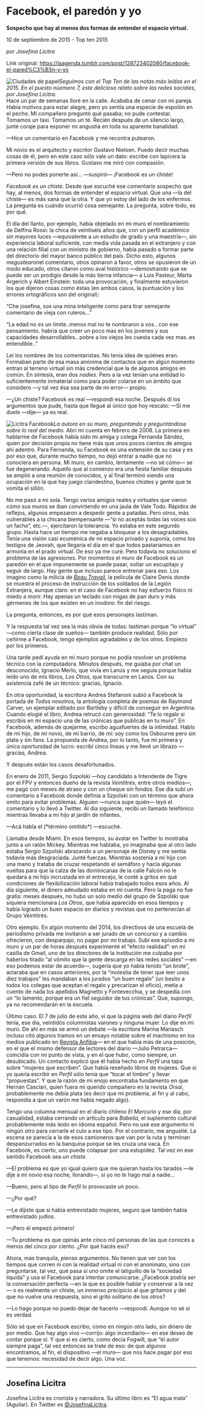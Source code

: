 # Facebook, el paredón y yo

**Sospecho que hay al menos dos formas de
entender el espacio virtual.**

10 de septiembre de 2015 - Top ten 2015

_por Josefina Licitra_

Link original: https://laagenda.tumblr.com/post/128723402080/facebook-el-pared%C3%B3n-y-yo

![Ciudades de papel](https://64.media.tumblr.com/f330f24fa7739370d54953882e7895cc/tumblr_inline_pk0la4ZQZ11t6q87u_500.png)*Seguimos con el Top Ten de las notas más leídas en el 2015. En el puesto núemero 7, este delicioso relato sobre las redes sociales, por Josefina Licitra.*   
Hace
un par de semanas lloré en la calle. Acababa de cenar con mi pareja.
Había motivos para estar alegre, pero yo sentía una especie de
espolón en el pecho. Mi compañero preguntó qué pasaba; no pude
contestar. Tomamos un taxi. Tomamos un té. Recién después de un
silencio largo, junté coraje para exponer mi angustia en toda su
aparente banalidad.

—Hice
un comentario en Facebook y me recontra putearon.

Mi
novio es el arquitecto y escritor Gustavo Nielsen. Puedo decir muchas
cosas de él, pero en este caso sólo vale un dato: escribe con
lapicera la primera versión de sus libros. Gustavo me miró con
compasión. 


—Pero
no podés ponerte así… —suspiró— ¡Facebook es un chiste!

*Facebook
es un chiste.* Desde
que escuché ese comentario sospecho que hay, al menos, dos formas de
entender el espacio virtual.  Que una —la del chiste— es más
sana que la otra. Y que yo estoy del lado de los enfermos. La
pregunta es cuándo ocurrió cosa semejante. La pregunta, sobre todo,
es por qué. 


El
día del llanto, por ejemplo, había objetado en mi muro el
nombramiento de Delfina Rossi: la chica de veintiséis años que, con
un perfil académico sin mayores luces —equivalente a un estudio de
grado y una maestría—, sin experiencia laboral suficiente, con
media vida pasada en el extranjero y con una relación filial con un
ministro de gobierno, había pasado a formar parte del directorio del
mayor banco público del país. Dicho esto, algunos *megustearon*el
comentario, otros opinaron a favor, otros se opusieron de un modo
educado, otros citaron como aval histórico —demostrando que se
puede ser un prodigio desde la más tierna infancia— a Luis
Pasteur, Marta Argerich y Albert Einstein: toda una provocación, y
finalmente estuvieron los que dijeron cosas como éstas (en ambos
casos, la puntuación y los errores ortográficos son del original):

“Che
josefina, sos una mina inteligente como para tirar semejante
comentario de vieja con ruleros…”

“La
edad no es un limite..menos mal no te nombraron a vos.. con ese
pensamiento. habria que creer un poco mas en los jovenes y sus
capacidades desarrollables.. pobre a los viejos les cuesta cada vez
mas..es entendible..” 


Leí
los nombres de los comentaristas. No tenía idea de quiénes eran.
Formaban parte de esa masa anónima de contactos que en algún
momento entran al terreno virtual sin más credencial que la de
algunos amigos en común. En síntesis, eran dos *nadies*.
Pero a la vez tenían una entidad lo suficientemente inmaterial como
para poder colarse en un ámbito que considero —y tal vez ésa sea
parte de mi error— propio. 


—¿Un
chiste? Facebook es real —respondí esa noche. Después di los
argumentos que pude, hasta que llegué al único que hoy rescato: —Si
me duele —dije— ya es real.

![Licitra Facebook](https://64.media.tumblr.com/f330f24fa7739370d54953882e7895cc/tumblr_inline_pk0la4ZQZ11t6q87u_500.png)*La autora en su muro, preguntando y preguntándose sobre lo real del medio.* Abrí
mi cuenta en febrero de 2008. La primera en hablarme de Facebook
había sido mi amiga y colega Fernanda Sández, quien por decisión
propia no tiene más que unos pocos cientos de amigos ahí adentro.
Para Fernanda, su Facebook es una extensión de su casa y es por eso
que, durante mucho tiempo, no dejó entrar a nadie que no conociera
en persona. Mi muro, en cambio, lentamente —no sé cómo— se fue
degenerando. Aquello que al comienzo era una fiesta familiar después
se amplió a una reunión de conocidos, y al final terminó siendo
una ocupación en la que hay juego clandestino, buenos chistes y
gente que te vomita el sillón.

No
me pasó a mí sola. Tengo varios amigos reales y virtuales que
vieron cómo sus muros se iban convirtiendo en una jaula de Vale
Todo. Rápidos de reflejos, algunos empezaron a despedir gente a
patadas. Pero otros, más vulnerables a la chicana biempensante —“si
no aceptás todas las voces sos un facho”, etc.—, ejercitaron la
tolerancia. Yo estaba en este segundo grupo. Hasta hace un tiempo me
negaba a bloquear a los desagradables. Tenía una visión casi
ecuménica de mi espacio privado y suponía, como los testigos de
Jeovah, que llegaría el día en el que todos pastaríamos en armonía
en el prado virtual. De eso ya me curé. Pero todavía no soluciono
el problema de las agresiones. Por momentos el muro de Facebook es un
paredón en el que impunemente se puede pasar, soltar un escupitajo y
seguir de largo. Hay gente que incluso parece entrenar para eso. Los
imagino como la milicia de *[Beau
Travail](https://www.youtube.com/watch?v=PE6-3tUwv_4)*,
la película de Claire Denis donde se muestra el proceso de
instrucción de los soldados de la Legión Extranjera, aunque claro:
en el caso de Facebook no hay esfuerzo físico ni miedo a morir. Hay
apenas un teclado con migas de pan duro y más gérmenes de los que
existen en un inodoro: fin del riesgo. 


La
pregunta, entonces, es por qué esos personajes lastiman.

Y
la respuesta tal vez sea la más obvia de todas: lastiman porque “lo
virtual” —como cierta clase de sueños— también produce
realidad. Sólo por ceñirme a Facebook, tengo ejemplos agradables y
de los otros. Empiezo por los primeros.

Una
tarde pedí ayuda en mi muro porque no podía resolver un problema
técnico con la computadora. Minutos después, me guiaba por chat un
desconocido, Ignacio Merlo, que vivía en Lanús y me seguía porque
había leído uno de mis libros, *Los
Otros*,
que transcurre en Lanús. Con su asistencia zafé de un técnico:
gracias, Ignacio. 


En
otra oportunidad, la escritora Andrea Stefanoni subió a Facebook la
portada de *Todos
nosotros,* la
antología completa de poemas de Raymond Carver, un ejemplar editado
por Bartleby y difícil de conseguir en Argentina. Cuando elogié el
libro, Andrea retrucó con generosidad: “Te lo regalo si escribís
en mi espacio una de las crónicas que publicás en tu muro”. En
Facebook, además de quejarme, escribo aguafuertes de la intimidad.
Hablo de mi hijo, de mi novio, de mi barrio, de mí: soy como los
Osbourne pero sin plata y sin fans. La propuesta de Andrea, por lo
tanto, fue mi primera y única oportunidad de lucro: escribí cinco
líneas y me llevé un librazo —gracias, Andrea.

Y
después están los casos desafortunados.

En
enero de 2011, Sergio Szpolski —hoy candidato a Intendente de Tigre
por el FPV y entonces dueño de la revista *Veintitrés*,
entre otros medios—, me pagó con meses de atraso y con un cheque
sin fondos. Ese día subí un comentario a Facebook donde definía a
Szpolski con un término que ahora omito para evitar problemas.
Alguien —nunca supe quién— leyó el comentario y lo llevó a
Twitter. Al día siguiente, recibí un llamado telefónico mientras
llevaba a mi hijo al jardín de infantes.

—Acá
habla el (\*término omitido\*) —escuché. 


Llamaba
desde Miami. En esos tiempos, su avatar en Twitter lo mostraba junto
a un ratón Mickey. Mientras me hablaba, yo imaginaba que al otro
lado estaba Sergio Szpolski abrazando a un personaje de Disney y me
sentía todavía más desgraciada. Junté fuerzas. Mientras sostenía
a mi hijo con una mano y trataba de cruzar respetando el semáforo y
hacía algunas vueltas para que la calza de las dominicanas de la
calle Falcón no le quedara a mi hijo incrustada en el entrecejo, le
conté a gritos en qué condiciones de flexibilización laboral había
trabajado todos esos años. Al día siguiente, el dinero adeudado
estaba en mi cuenta. Pero la paga no fue gratis: meses después, no
hubo un solo medio del grupo de Szpolski que siquiera mencionara *Los
Otros*,
que había aparecido en esos tiempos y había logrado un buen espacio
en diarios y revistas que no pertenecían al Grupo Veintitrés. 


Otro
ejemplo. En algún momento del 2014, los directivos de una escuela de
periodismo privada me invitaron a ser jurado de un concurso y a
cambio ofrecieron, con desparpajo, no pagar por mi trabajo. Subí ese
episodio a mi muro y un par de horas después experimenté el “efecto
realidad”: en mi casilla de Gmail, uno de los directores de la
institución me culpaba por haberlos tirado “al vómito que la
gente descarga en las redes sociales” —en eso podemos estar de
acuerdo—, sugería que yo había tenido “un brote”, aclaraba
que en casos anteriores, por la “molestia de tener que leer unos
diez trabajos” les mandaban a los jurados “un buen regalo” (un
besito a todos los colegas que aceptan el regalo y precarizan el
oficio), metía a cuento de nada los apellidos Magnetto y
Fontevecchia, y se despedía con un “lo lamento, porque era un fiel
seguidor de tus crónicas”. Que, supongo, ya no recomendarán en la
escuela. 


Último
caso. El 7 de julio de este año, vi que la página web del diario
*Perfil*
tenía, ese día, veintidós columnistas varones y ninguna mujer. Lo
dije en mi muro. De ahí en más se armó un debate —la escritora
Marina Mariasch incluso citó algunos tramos en
un ensayo notable sobre el machismo en los medios
publicado en [Revista Anfibia](http://www.revistaanfibia.com/ensayo/machismo-y-literatura-el-mercado-de-la-sensibilidad/)— en el que había más de una
posición, en el que el mismo defensor de lectores del diario —Julio
Petrarca— coincidía con mi punto de vista, y en el que hubo, como
siempre, un desubicado. Un contacto explicó que él había hecho en
*Perfil*
una tapa sobre “mujeres que escriben”. Que había reseñado
libros de mujeres. Que si yo quería escribir en *Perfil*
sólo tenía que “tocar el timbre” y llevar “propuestas”. Y
que la razón de mi enojo encontraba fundamento en que Hernán
Casciari, quien fuera mi querido compañero en la revista *Orsai*,
probablemente me debía plata (es decir que mi problema, al fin y al
cabo, respondía a que un varón me había negado algo).

Tengo
una columna mensual en el diario chileno *El
Mercurio*
y ese día, por casualidad, estaba cerrando un artículo para
*Babelia*,
el suplemento cultural probablemente más leído en idioma español.
Pero no usé ese argumento ni ningún otro para cerrarle el culo a
ese tipo. Por el contrario, me angustié. La escena se parecía a la
de esos camioneros que van por la ruta y terminan despanzurrados en
la banquina porque se les cruza una vaca. En Facebook, es cierto, uno
puede colapsar por una estupidez. Tal vez en ese sentido Facebook sea
*un
chiste.* 

—El
problema es que yo igual quiero que me quieran hasta los tarados —le
dije a mi novio esa noche, llorando—, si yo no le hago mal a nadie…



—Bueno,
pero al tipo de *Perfil*
lo provocaste un poco. 


—¿Por
qué?

—Le
dijiste que si había entrevistado mujeres, seguro que también había
entrevistado judíos. 


—¡Pero
él empezó primero!

—Tu
problema es que opinás ante cinco mil personas de las que conocés a
menos del cinco por ciento. ¿Por qué hacés eso?

Ahora,
más tranquila, pienso argumentos. No tienen que ver con los tiempos
que corren ni con la realidad virtual ni con el anonimato, sino con
preguntarse, tal vez, qué pasa si uno omite el latiguillo de la
“sociedad líquida” y usa el Facebook para intentar comunicarse.
¿Facebook podría ser la conversación perfecta —en la que
es posible hablar y conservar a la vez— o es realmente un chiste,
un inmenso precipicio al que gritamos y del que no vuelve una
respuesta, sino el grito solitario de los otros?

—Lo
hago porque no puedo dejar de hacerlo —respondí. Aunque no sé si
es verdad.

Sólo
sé que en Facebook escribo, como en ningún otro lado, sin dinero de
por medio. Que hay algo vivo —corrijo: algo incendiario— en ese
deseo de contar porque sí. Y que si es cierto, como decía Fogwill,
que “el autor siempre paga”, tal vez entonces se trate de eso: de
que algunos encontramos, al fin, el dispositivo —el muro— que nos
hace pagar por eso que tenemos: necesidad de decir algo. Una voz. 




---

 Josefina Licitra
-----------------

 Josefina Licitra es cronista y narradora. Su último libro es “El agua mala” (Aguilar). En Twitter es [@JosefinaLicitra](https://twitter.com/JosefinaLicitra). 


